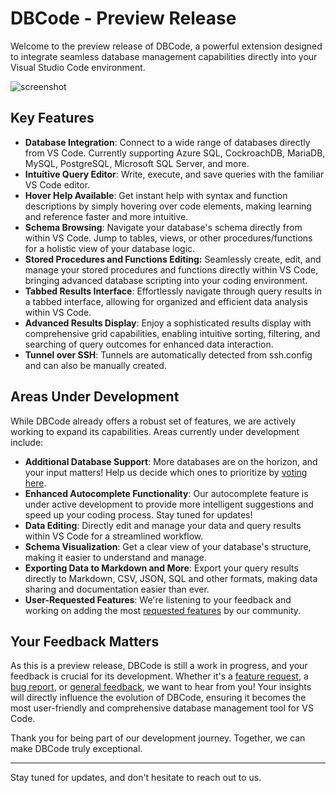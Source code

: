 # DBCode - Preview Release

Welcome to the preview release of DBCode, a powerful extension designed to integrate seamless database management capabilities directly into your Visual Studio Code environment.

![screenshot](https://raw.githubusercontent.com/dbcodeio/public/main/public/screenshot.png)

## Key Features

- **Database Integration**: Connect to a wide range of databases directly from VS Code. Currently supporting Azure SQL, CockroachDB, MariaDB, MySQL, PostgreSQL, Microsoft SQL Server, and more.
- **Intuitive Query Editor**: Write, execute, and save queries with the familiar VS Code editor.
- **Hover Help Available**: Get instant help with syntax and function descriptions by simply hovering over code elements, making learning and reference faster and more intuitive.
- **Schema Browsing**: Navigate your database's schema directly from within VS Code. Jump to tables, views, or other procedures/functions for a holistic view of your database logic.
- **Stored Procedures and Functions Editing:** Seamlessly create, edit, and manage your stored procedures and functions directly within VS Code, bringing advanced database scripting into your coding environment.
- **Tabbed Results Interface**: Effortlessly navigate through query results in a tabbed interface, allowing for organized and efficient data analysis within VS Code.
- **Advanced Results Display**: Enjoy a sophisticated results display with comprehensive grid capabilities, enabling intuitive sorting, filtering, and searching of query outcomes for enhanced data interaction.
- **Tunnel over SSH**: Tunnels are automatically detected from ssh.config and can also be manually created.

## Areas Under Development

While DBCode already offers a robust set of features, we are actively working to expand its capabilities. Areas currently under development include:

- **Additional Database Support**: More databases are on the horizon, and your input matters! Help us decide which ones to prioritize by [voting here](https://github.com/orgs/dbcodeio/discussions/1).
- **Enhanced Autocomplete Functionality**: Our autocomplete feature is under active development to provide more intelligent suggestions and speed up your coding process. Stay tuned for updates!
- **Data Editing**: Directly edit and manage your data and query results within VS Code for a streamlined workflow.
- **Schema Visualization**: Get a clear view of your database's structure, making it easier to understand and manage.
- **Exporting Data to Markdown and More**: Export your query results directly to Markdown, CSV, JSON, SQL and other formats, making data sharing and documentation easier than ever.
- **User-Requested Features**: We're listening to your feedback and working on adding the most [requested features](https://github.com/orgs/dbcodeio/discussions/categories/ideas) by our community.

## Your Feedback Matters

As this is a preview release, DBCode is still a work in progress, and your feedback is crucial for its development. Whether it's a [feature request](https://github.com/orgs/dbcodeio/discussions/categories/ideas), a [bug report](https://github.com/dbcodeio/public), or [general feedback](https://github.com/orgs/dbcodeio/discussions/categories/general), we want to hear from you! Your insights will directly influence the evolution of DBCode, ensuring it becomes the most user-friendly and comprehensive database management tool for VS Code.

Thank you for being part of our development journey. Together, we can make DBCode truly exceptional.

---

Stay tuned for updates, and don't hesitate to reach out to us.
